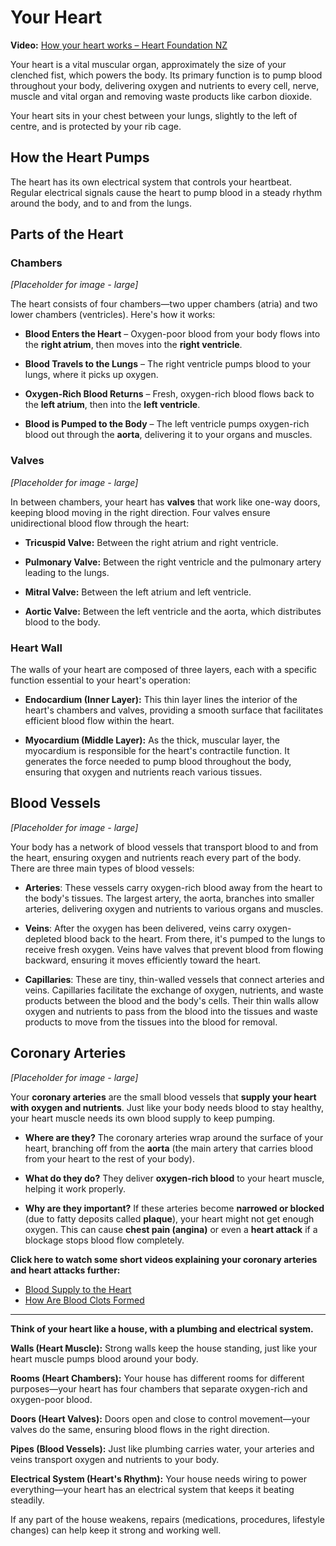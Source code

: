 # Your Heart

**Video:** [How your heart works – Heart Foundation NZ](https://www.heartfoundation.org.nz/your-heart/how-the-heart-works)

Your heart is a vital muscular organ, approximately the size of your clenched fist, which powers the body. Its primary function is to pump blood throughout your body, delivering oxygen and nutrients to every cell, nerve, muscle and vital organ and removing waste products like carbon dioxide.

Your heart sits in your chest between your lungs, slightly to the left of centre, and is protected by your rib cage.

## How the Heart Pumps

The heart has its own electrical system that controls your heartbeat. Regular electrical signals cause the heart to pump blood in a steady rhythm around the body, and to and from the lungs.

## Parts of the Heart

### Chambers

*[Placeholder for image - large]*

The heart consists of four chambers—two upper chambers (atria) and two lower chambers (ventricles). Here's how it works:

- **Blood Enters the Heart** – Oxygen-poor blood from your body flows into the **right atrium**, then moves into the **right ventricle**.

- **Blood Travels to the Lungs** – The right ventricle pumps blood to your lungs, where it picks up oxygen.

- **Oxygen-Rich Blood Returns** – Fresh, oxygen-rich blood flows back to the **left atrium**, then into the **left ventricle**.

- **Blood is Pumped to the Body** – The left ventricle pumps oxygen-rich blood out through the **aorta**, delivering it to your organs and muscles.

### Valves

*[Placeholder for image - large]*

In between chambers, your heart has **valves** that work like one-way doors, keeping blood moving in the right direction. Four valves ensure unidirectional blood flow through the heart:

- **Tricuspid Valve:** Between the right atrium and right ventricle.

- **Pulmonary Valve:** Between the right ventricle and the pulmonary artery leading to the lungs.

- **Mitral Valve:** Between the left atrium and left ventricle.

- **Aortic Valve:** Between the left ventricle and the aorta, which distributes blood to the body.

### Heart Wall

The walls of your heart are composed of three layers, each with a specific function essential to your heart's operation:

- **Endocardium (Inner Layer):** This thin layer lines the interior of the heart's chambers and valves, providing a smooth surface that facilitates efficient blood flow within the heart.

- **Myocardium (Middle Layer):** As the thick, muscular layer, the myocardium is responsible for the heart's contractile function. It generates the force needed to pump blood throughout the body, ensuring that oxygen and nutrients reach various tissues.

## Blood Vessels

*[Placeholder for image - large]*

Your body has a network of blood vessels that transport blood to and from the heart, ensuring oxygen and nutrients reach every part of the body. There are three main types of blood vessels:

- **Arteries**: These vessels carry oxygen-rich blood away from the heart to the body's tissues. The largest artery, the aorta, branches into smaller arteries, delivering oxygen and nutrients to various organs and muscles.

- **Veins**: After the oxygen has been delivered, veins carry oxygen-depleted blood back to the heart. From there, it's pumped to the lungs to receive fresh oxygen. Veins have valves that prevent blood from flowing backward, ensuring it moves efficiently toward the heart.

- **Capillaries**: These are tiny, thin-walled vessels that connect arteries and veins. Capillaries facilitate the exchange of oxygen, nutrients, and waste products between the blood and the body's cells. Their thin walls allow oxygen and nutrients to pass from the blood into the tissues and waste products to move from the tissues into the blood for removal.

## Coronary Arteries

*[Placeholder for image - large]*

Your **coronary arteries** are the small blood vessels that **supply your heart with oxygen and nutrients**. Just like your body needs blood to stay healthy, your heart muscle needs its own blood supply to keep pumping.

- **Where are they?** The coronary arteries wrap around the surface of your heart, branching off from the **aorta** (the main artery that carries blood from your heart to the rest of your body).

- **What do they do?** They deliver **oxygen-rich blood** to your heart muscle, helping it work properly.

- **Why are they important?** If these arteries become **narrowed or blocked** (due to fatty deposits called **plaque**), your heart might not get enough oxygen. This can cause **chest pain (angina)** or even a **heart attack** if a blockage stops blood flow completely.

**Click here to watch some short videos explaining your coronary arteries and heart attacks further:**
- [Blood Supply to the Heart](https://www.talkingaboutmedicines.com/videos/v/blood-supply-to-the-heart)
- [How Are Blood Clots Formed](https://www.talkingaboutmedicines.com/videos/v/how-are-blood-clots-formed)

---

**Think of your heart like a house, with a plumbing and electrical system.**

**Walls (Heart Muscle):** Strong walls keep the house standing, just like your heart muscle pumps blood around your body.

**Rooms (Heart Chambers):** Your house has different rooms for different purposes—your heart has four chambers that separate oxygen-rich and oxygen-poor blood.

**Doors (Heart Valves):** Doors open and close to control movement—your valves do the same, ensuring blood flows in the right direction.

**Pipes (Blood Vessels):** Just like plumbing carries water, your arteries and veins transport oxygen and nutrients to your body.

**Electrical System (Heart's Rhythm):** Your house needs wiring to power everything—your heart has an electrical system that keeps it beating steadily.

If any part of the house weakens, repairs (medications, procedures, lifestyle changes) can help keep it strong and working well.
